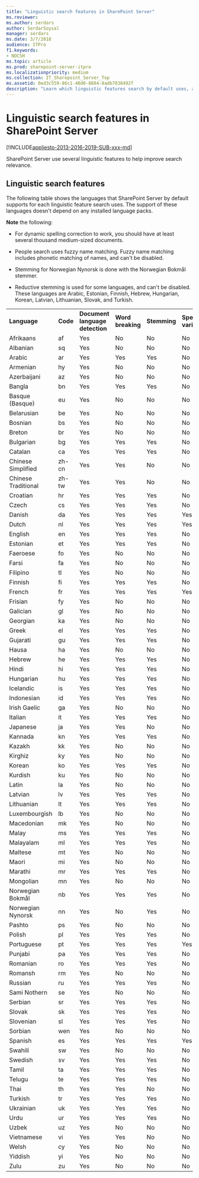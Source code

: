 ```yaml
---
title: "Linguistic search features in SharePoint Server"
ms.reviewer: 
ms.author: serdars
author: SerdarSoysal
manager: serdars
ms.date: 3/7/2018
audience: ITPro
f1.keywords:
- NOCSH
ms.topic: article
ms.prod: sharepoint-server-itpro
ms.localizationpriority: medium
ms.collection: IT_Sharepoint_Server_Top
ms.assetid: 0ed3c559-86c1-40d0-8804-8adb7038492f
description: "Learn which linguistic features search by default uses, and for which languages."
---
```


# Linguistic search features in SharePoint Server

[!INCLUDE[appliesto-2013-2016-2019-SUB-xxx-md](../includes/appliesto-2013-2016-2019-SUB-xxx-md.md)] 
  
SharePoint Server use several linguistic features to help improve search relevance. 
  
## Linguistic search features

The following table shows the languages that SharePoint Server by default supports for each linguistic feature search uses. The support of these languages doesn't depend on any installed language packs.
  
 **Note** the following: 
  
- For dynamic spelling correction to work, you should have at least several thousand medium-sized documents.
    
- People search uses fuzzy name matching. Fuzzy name matching includes phonetic matching of names, and can't be disabled. 
    
- Stemming for Norwegian Nynorsk is done with the Norwegian Bokmål stemmer.
    
- Reductive stemming is used for some languages, and can't be disabled. These languages are Arabic, Estonian, Finnish, Hebrew, Hungarian, Korean, Latvian, Lithuanian, Slovak, and Turkish.
    
||||||||||||
|:-----|:-----|:-----|:-----|:-----|:-----|:-----|:-----|:-----|:-----|:-----|
|**Language** |**Code**|**Document language detection** |**Word breaking**  |**Stemming**  |**Spelling variants**  |**Spelling correction, static**  |**Spelling correction, dynamic**  |**Decompounding**  |**Fuzzy name matching**  |**Company name extraction**  |
|Afrikaans  <br/> |af  <br/> |Yes  <br/> |No  <br/> |No  <br/> |No  <br/> |No  <br/> |Yes  <br/> |Not applicable  <br/> |No  <br/> |No  <br/> |
|Albanian  <br/> |sq  <br/> |Yes  <br/> |No  <br/> |No  <br/> |No  <br/> |No  <br/> |Yes  <br/> |Not applicable  <br/> |No  <br/> |No  <br/> |
|Arabic  <br/> |ar  <br/> |Yes  <br/> |Yes  <br/> |Yes  <br/> |No  <br/> |Yes  <br/> |Yes  <br/> |Not applicable  <br/> |No  <br/> |Yes  <br/> |
|Armenian  <br/> |hy  <br/> |Yes  <br/> |No  <br/> |No  <br/> |No  <br/> |No  <br/> |Yes  <br/> |Not applicable  <br/> |No  <br/> |No  <br/> |
|Azerbaijani  <br/> |az  <br/> |Yes  <br/> |No  <br/> |No  <br/> |No  <br/> |No  <br/> |Yes  <br/> |Not applicable  <br/> |No  <br/> |No  <br/> |
|Bangla  <br/> |bn  <br/> |Yes  <br/> |Yes  <br/> |Yes  <br/> |No  <br/> |No  <br/> |Yes  <br/> |Not applicable  <br/> |No  <br/> |No  <br/> |
|Basque (Basque)  <br/> |eu  <br/> |Yes  <br/> |No  <br/> |No  <br/> |No  <br/> |Yes  <br/> |Yes  <br/> |Not applicable  <br/> |No  <br/> |No  <br/> |
|Belarusian  <br/> |be  <br/> |Yes  <br/> |No  <br/> |No  <br/> |No  <br/> |No  <br/> |Yes  <br/> |Not applicable  <br/> |No  <br/> |No  <br/> |
|Bosnian  <br/> |bs  <br/> |Yes  <br/> |No  <br/> |No  <br/> |No  <br/> |No  <br/> |Yes  <br/> |Not applicable  <br/> |No  <br/> |No  <br/> |
|Breton  <br/> |br  <br/> |Yes  <br/> |No  <br/> |No  <br/> |No  <br/> |No  <br/> |Yes  <br/> |Not applicable  <br/> |No  <br/> |No  <br/> |
|Bulgarian  <br/> |bg  <br/> |Yes  <br/> |Yes  <br/> |Yes  <br/> |No  <br/> |Yes  <br/> |Yes  <br/> |Not applicable  <br/> |No  <br/> |No  <br/> |
|Catalan  <br/> |ca  <br/> |Yes  <br/> |Yes  <br/> |Yes  <br/> |No  <br/> |Yes  <br/> |Yes  <br/> |Not applicable  <br/> |No  <br/> |No  <br/> |
|Chinese Simplified  <br/> |zh-cn  <br/> |Yes  <br/> |Yes  <br/> |No  <br/> |No  <br/> |No  <br/> |No  <br/> |Not applicable  <br/> |No  <br/> |No  <br/> |
|Chinese Traditional  <br/> |zh-tw  <br/> |Yes  <br/> |Yes  <br/> |No  <br/> |No  <br/> |No  <br/> |No  <br/> |Not applicable  <br/> |No  <br/> |No  <br/> |
|Croatian  <br/> |hr  <br/> |Yes  <br/> |Yes  <br/> |Yes  <br/> |No  <br/> |Yes  <br/> |Yes  <br/> |Not applicable  <br/> |No  <br/> |No  <br/> |
|Czech  <br/> |cs  <br/> |Yes  <br/> |Yes  <br/> |Yes  <br/> |No  <br/> |Yes  <br/> |Yes  <br/> |Not applicable  <br/> |No  <br/> |No  <br/> |
|Danish  <br/> |da  <br/> |Yes  <br/> |Yes  <br/> |Yes  <br/> |Yes  <br/> |Yes  <br/> |Yes  <br/> |Yes  <br/> |No  <br/> |No  <br/> |
|Dutch  <br/> |nl  <br/> |Yes  <br/> |Yes  <br/> |Yes  <br/> |Yes  <br/> |Yes  <br/> |Yes  <br/> |Yes  <br/> |Yes  <br/> |Yes  <br/> |
|English  <br/> |en  <br/> |Yes  <br/> |Yes  <br/> |Yes  <br/> |No  <br/> |Yes  <br/> |Yes  <br/> |Not applicable  <br/> |Yes  <br/> |Yes  <br/> |
|Estonian  <br/> |et  <br/> |Yes  <br/> |Yes  <br/> |Yes  <br/> |No  <br/> |Yes  <br/> |Yes  <br/> |Not applicable  <br/> |No  <br/> |No  <br/> |
|Faeroese  <br/> |fo  <br/> |Yes  <br/> |No  <br/> |No  <br/> |No  <br/> |No  <br/> |Yes  <br/> |Not applicable  <br/> |No  <br/> |No  <br/> |
|Farsi  <br/> |fa  <br/> |Yes  <br/> |No  <br/> |No  <br/> |No  <br/> |No  <br/> |Yes  <br/> |Not applicable  <br/> |No  <br/> |No  <br/> |
|Filipino  <br/> |tl  <br/> |Yes  <br/> |No  <br/> |No  <br/> |No  <br/> |No  <br/> |Yes  <br/> |Not applicable  <br/> |No  <br/> |No  <br/> |
|Finnish  <br/> |fi  <br/> |Yes  <br/> |Yes  <br/> |Yes  <br/> |No  <br/> |No  <br/> |Yes  <br/> |Yes  <br/> |No  <br/> |No  <br/> |
|French  <br/> |fr  <br/> |Yes  <br/> |Yes  <br/> |Yes  <br/> |Yes  <br/> |Yes  <br/> |Yes  <br/> |Not applicable  <br/> |Yes  <br/> |Yes  <br/> |
|Frisian  <br/> |fy  <br/> |Yes  <br/> |No  <br/> |No  <br/> |No  <br/> |No  <br/> |Yes  <br/> |Not applicable  <br/> |No  <br/> |No  <br/> |
|Galician  <br/> |gl  <br/> |Yes  <br/> |No  <br/> |No  <br/> |No  <br/> |Yes  <br/> |Yes  <br/> |Not applicable  <br/> |No  <br/> |No  <br/> |
|Georgian  <br/> |ka  <br/> |Yes  <br/> |No  <br/> |No  <br/> |No  <br/> |No  <br/> |Yes  <br/> |Not applicable  <br/> |No  <br/> |No  <br/> |
|Greek  <br/> |el  <br/> |Yes  <br/> |Yes  <br/> |Yes  <br/> |No  <br/> |No  <br/> |Yes  <br/> |Not applicable  <br/> |No  <br/> |No  <br/> |
|Gujarati  <br/> |gu  <br/> |Yes  <br/> |Yes  <br/> |Yes  <br/> |No  <br/> |No  <br/> |Yes  <br/> |Not applicable  <br/> |No  <br/> |No  <br/> |
|Hausa  <br/> |ha  <br/> |Yes  <br/> |No  <br/> |No  <br/> |No  <br/> |No  <br/> |Yes  <br/> |Not applicable  <br/> |No  <br/> |No  <br/> |
|Hebrew  <br/> |he  <br/> |Yes  <br/> |Yes  <br/> |Yes  <br/> |No  <br/> |Yes  <br/> |Yes  <br/> |Not applicable  <br/> |No  <br/> |No  <br/> |
|Hindi  <br/> |hi  <br/> |Yes  <br/> |Yes  <br/> |Yes  <br/> |No  <br/> |Yes  <br/> |Yes  <br/> |Not applicable  <br/> |No  <br/> |No  <br/> |
|Hungarian  <br/> |hu  <br/> |Yes  <br/> |Yes  <br/> |Yes  <br/> |No  <br/> |Yes  <br/> |Yes  <br/> |Not applicable  <br/> |No  <br/> |No  <br/> |
|Icelandic  <br/> |is  <br/> |Yes  <br/> |Yes  <br/> |Yes  <br/> |No  <br/> |No  <br/> |Yes  <br/> |Not applicable  <br/> |No  <br/> |No  <br/> |
|Indonesian  <br/> |id  <br/> |Yes  <br/> |Yes  <br/> |Yes  <br/> |No  <br/> |No  <br/> |Yes  <br/> |Not applicable  <br/> |No  <br/> |No  <br/> |
|Irish Gaelic  <br/> |ga  <br/> |Yes  <br/> |No  <br/> |No  <br/> |No  <br/> |No  <br/> |Yes  <br/> |Not applicable  <br/> |No  <br/> |No  <br/> |
|Italian  <br/> |it  <br/> |Yes  <br/> |Yes  <br/> |Yes  <br/> |No  <br/> |Yes  <br/> |Yes  <br/> |Not applicable  <br/> |Yes  <br/> |Yes  <br/> |
|Japanese  <br/> |ja  <br/> |Yes  <br/> |Yes  <br/> |No  <br/> |No  <br/> |No  <br/> |No  <br/> |Not applicable  <br/> |Yes  <br/> |Yes  <br/> |
|Kannada  <br/> |kn  <br/> |Yes  <br/> |Yes  <br/> |Yes  <br/> |No  <br/> |No  <br/> |Yes  <br/> |Not applicable  <br/> |No  <br/> |No  <br/> |
|Kazakh  <br/> |kk  <br/> |Yes  <br/> |No  <br/> |No  <br/> |No  <br/> |Yes  <br/> |Yes  <br/> |Not applicable  <br/> |No  <br/> |No  <br/> |
|Kirghiz  <br/> |ky  <br/> |Yes  <br/> |No  <br/> |No  <br/> |No  <br/> |No  <br/> |Yes  <br/> |Not applicable  <br/> |No  <br/> |No  <br/> |
|Korean  <br/> |ko  <br/> |Yes  <br/> |Yes  <br/> |Yes  <br/> |No  <br/> |No  <br/> |No  <br/> |Not applicable  <br/> |No  <br/> |No  <br/> |
|Kurdish  <br/> |ku  <br/> |Yes  <br/> |No  <br/> |No  <br/> |No  <br/> |No  <br/> |Yes  <br/> |Not applicable  <br/> |No  <br/> |No  <br/> |
|Latin  <br/> |la  <br/> |Yes  <br/> |No  <br/> |No  <br/> |No  <br/> |No  <br/> |Yes  <br/> |Not applicable  <br/> |No  <br/> |No  <br/> |
|Latvian  <br/> |lv  <br/> |Yes  <br/> |Yes  <br/> |Yes  <br/> |No  <br/> |Yes  <br/> |Yes  <br/> |Not applicable  <br/> |No  <br/> |No  <br/> |
|Lithuanian  <br/> |lt  <br/> |Yes  <br/> |Yes  <br/> |Yes  <br/> |No  <br/> |Yes  <br/> |Yes  <br/> |Not applicable  <br/> |No  <br/> |No  <br/> |
|Luxembourgish  <br/> |lb  <br/> |Yes  <br/> |No  <br/> |No  <br/> |No  <br/> |No  <br/> |Yes  <br/> |Not applicable  <br/> |No  <br/> |No  <br/> |
|Macedonian  <br/> |mk  <br/> |Yes  <br/> |No  <br/> |No  <br/> |No  <br/> |No  <br/> |Yes  <br/> |Not applicable  <br/> |No  <br/> |No  <br/> |
|Malay  <br/> |ms  <br/> |Yes  <br/> |Yes  <br/> |Yes  <br/> |No  <br/> |No  <br/> |Yes  <br/> |Not applicable  <br/> |No  <br/> |No  <br/> |
|Malayalam  <br/> |ml  <br/> |Yes  <br/> |Yes  <br/> |Yes  <br/> |No  <br/> |No  <br/> |Yes  <br/> |Not applicable  <br/> |No  <br/> |No  <br/> |
|Maltese  <br/> |mt  <br/> |Yes  <br/> |No  <br/> |No  <br/> |No  <br/> |No  <br/> |Yes  <br/> |Not applicable  <br/> |No  <br/> |No  <br/> |
|Maori  <br/> |mi  <br/> |Yes  <br/> |No  <br/> |No  <br/> |No  <br/> |No  <br/> |Yes  <br/> |Not applicable  <br/> |No  <br/> |No  <br/> |
|Marathi  <br/> |mr  <br/> |Yes  <br/> |Yes  <br/> |Yes  <br/> |No  <br/> |No  <br/> |Yes  <br/> |Not applicable  <br/> |No  <br/> |No  <br/> |
|Mongolian  <br/> |mn  <br/> |Yes  <br/> |No  <br/> |No  <br/> |No  <br/> |No  <br/> |Yes  <br/> |Not applicable  <br/> |No  <br/> |No  <br/> |
|Norwegian Bokmål  <br/> |nb  <br/> |Yes  <br/> |Yes  <br/> |Yes  <br/> |No  <br/> |Yes  <br/> |Yes  <br/> |Yes  <br/> |No  <br/> |Yes  <br/> |
|Norwegian Nynorsk  <br/> |nn  <br/> |Yes  <br/> |No  <br/> |Yes  <br/> |No  <br/> |Yes  <br/> |Yes  <br/> |Not applicable  <br/> |No  <br/> |Yes  <br/> |
|Pashto  <br/> |ps  <br/> |Yes  <br/> |No  <br/> |No  <br/> |No  <br/> |No  <br/> |Yes  <br/> |Not applicable  <br/> |No  <br/> |No  <br/> |
|Polish  <br/> |pl  <br/> |Yes  <br/> |Yes  <br/> |Yes  <br/> |No  <br/> |Yes  <br/> |Yes  <br/> |Not applicable  <br/> |Yes  <br/> |No  <br/> |
|Portuguese  <br/> |pt  <br/> |Yes  <br/> |Yes  <br/> |Yes  <br/> |Yes  <br/> |Yes  <br/> |Yes  <br/> |Not applicable  <br/> |Yes  <br/> |Yes  <br/> |
|Punjabi  <br/> |pa  <br/> |Yes  <br/> |Yes  <br/> |Yes  <br/> |No  <br/> |No  <br/> |Yes  <br/> |Not applicable  <br/> |No  <br/> |No  <br/> |
|Romanian  <br/> |ro  <br/> |Yes  <br/> |Yes  <br/> |Yes  <br/> |No  <br/> |Yes  <br/> |Yes  <br/> |Not applicable  <br/> |No  <br/> |No  <br/> |
|Romansh  <br/> |rm  <br/> |Yes  <br/> |No  <br/> |No  <br/> |No  <br/> |No  <br/> |Yes  <br/> |Not applicable  <br/> |No  <br/> |No  <br/> |
|Russian  <br/> |ru  <br/> |Yes  <br/> |Yes  <br/> |Yes  <br/> |No  <br/> |Yes  <br/> |Yes  <br/> |Not applicable  <br/> |Yes  <br/> |Yes  <br/> |
|Sami Nothern  <br/> |se  <br/> |Yes  <br/> |No  <br/> |No  <br/> |No  <br/> |No  <br/> |Yes  <br/> |Not applicable  <br/> |No  <br/> |No  <br/> |
|Serbian  <br/> |sr  <br/> |Yes  <br/> |Yes  <br/> |Yes  <br/> |No  <br/> |Yes  <br/> |Yes  <br/> |Not applicable  <br/> |No  <br/> |No  <br/> |
|Slovak  <br/> |sk  <br/> |Yes  <br/> |Yes  <br/> |Yes  <br/> |No  <br/> |Yes  <br/> |Yes  <br/> |Not applicable  <br/> |No  <br/> |No  <br/> |
|Slovenian  <br/> |sl  <br/> |Yes  <br/> |Yes  <br/> |Yes  <br/> |No  <br/> |Yes  <br/> |Yes  <br/> |Not applicable  <br/> |No  <br/> |No  <br/> |
|Sorbian  <br/> |wen  <br/> |Yes  <br/> |No  <br/> |No  <br/> |No  <br/> |No  <br/> |Yes  <br/> |Not applicable  <br/> |No  <br/> |No  <br/> |
|Spanish  <br/> |es  <br/> |Yes  <br/> |Yes  <br/> |Yes  <br/> |Yes  <br/> |Yes  <br/> |Yes  <br/> |Not applicable  <br/> |Yes  <br/> |Yes  <br/> |
|Swahili  <br/> |sw  <br/> |Yes  <br/> |No  <br/> |No  <br/> |No  <br/> |No  <br/> |Yes  <br/> |Not applicable  <br/> |No  <br/> |No  <br/> |
|Swedish  <br/> |sv  <br/> |Yes  <br/> |Yes  <br/> |Yes  <br/> |No  <br/> |Yes  <br/> |Yes  <br/> |Yes  <br/> |No  <br/> |No  <br/> |
|Tamil  <br/> |ta  <br/> |Yes  <br/> |Yes  <br/> |Yes  <br/> |No  <br/> |No  <br/> |Yes  <br/> |Not applicable  <br/> |No  <br/> |No  <br/> |
|Telugu  <br/> |te  <br/> |Yes  <br/> |Yes  <br/> |Yes  <br/> |No  <br/> |No  <br/> |Yes  <br/> |Not applicable  <br/> |No  <br/> |No  <br/> |
|Thai  <br/> |th  <br/> |Yes  <br/> |Yes  <br/> |No  <br/> |No  <br/> |No  <br/> |Yes  <br/> |Not applicable  <br/> |No  <br/> |No  <br/> |
|Turkish  <br/> |tr  <br/> |Yes  <br/> |Yes  <br/> |Yes  <br/> |No  <br/> |Yes  <br/> |Yes  <br/> |Not applicable  <br/> |No  <br/> |No  <br/> |
|Ukrainian  <br/> |uk  <br/> |Yes  <br/> |Yes  <br/> |Yes  <br/> |No  <br/> |Yes  <br/> |Yes  <br/> |Not applicable  <br/> |No  <br/> |No  <br/> |
|Urdu  <br/> |ur  <br/> |Yes  <br/> |Yes  <br/> |Yes  <br/> |No  <br/> |No  <br/> |Yes  <br/> |Not applicable  <br/> |No  <br/> |No  <br/> |
|Uzbek  <br/> |uz  <br/> |Yes  <br/> |No  <br/> |No  <br/> |No  <br/> |No  <br/> |Yes  <br/> |Not applicable  <br/> |No  <br/> |No  <br/> |
|Vietnamese  <br/> |vi  <br/> |Yes  <br/> |Yes  <br/> |No  <br/> |No  <br/> |No  <br/> |Yes  <br/> |Not applicable  <br/> |No  <br/> |No  <br/> |
|Welsh  <br/> |cy  <br/> |Yes  <br/> |No  <br/> |No  <br/> |No  <br/> |No  <br/> |Yes  <br/> |Not applicable  <br/> |No  <br/> |No  <br/> |
|Yiddish  <br/> |yi  <br/> |Yes  <br/> |No  <br/> |No  <br/> |No  <br/> |No  <br/> |Yes  <br/> |Not applicable  <br/> |No  <br/> |No  <br/> |
|Zulu  <br/> |zu  <br/> |Yes  <br/> |No  <br/> |No  <br/> |No  <br/> |No  <br/> |Yes  <br/> |Not applicable  <br/> |No  <br/> |No  <br/> |
   

